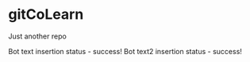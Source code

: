 # gitCoLearn
Just another repo

Bot text insertion status - success! 
Bot text2 insertion status - success! 
